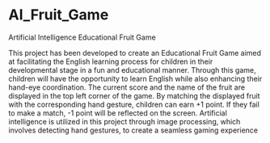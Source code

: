 # AI_Fruit_Game
Artificial Intelligence Educational Fruit Game

This project has been developed to create an Educational Fruit Game aimed at facilitating the English learning process for children in their developmental stage in a fun and educational manner. Through this game, children will have the opportunity to learn English while also enhancing their hand-eye coordination. The current score and the name of the fruit are displayed in the top left corner of the game. By matching the displayed fruit with the corresponding hand gesture, children can earn +1 point. If they fail to make a match, -1 point will be reflected on the screen. Artificial intelligence is utilized in this project through image processing, which involves detecting hand gestures, to create a seamless gaming experience
